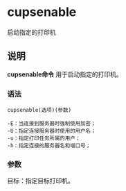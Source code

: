 cupsenable
===

启动指定的打印机

## 说明

**cupsenable命令** 用于启动指定的打印机。

### 语法  

```
cupsenable(选项)(参数)
```

  

```
-E：当连接到服务器时强制使用加密；
-U：指定连接服务器时使用的用户名；
-u：指定打印任务所属的用户；
-h：指定连接的服务器名和端口号；
```

### 参数  

目标：指定目标打印机。


